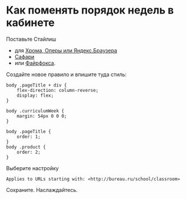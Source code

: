 # Как поменять порядок недель в кабинете

Поставьте Стайлиш

* для [Хрома, Оперы или Яндекс.Браузера](https://chrome.google.com/webstore/detail/stylish-custom-themes-for/fjnbnpbmkenffdnngjfgmeleoegfcffe?hl=en-US)
* [Сафари](https://safari-extensions.apple.com/details/?id=com.sobolev.stylish-5555L95H45)
* или [Файрфокса](https://addons.mozilla.org/en-US/firefox/addon/stylish/).

Создайте новое правило и впишите туда стиль:

    body .pageTitle + div {
        flex-direction: column-reverse;
        display: flex;
    }

    body .curriculumWeek {
        margin: 54px 0 0 0;
    }

    body .pageTitle {
        order: 1;
    }
    body .product {
        order: 2;
    }

Выберите настройку

    Applies to URLs starting with: «http://bureau.ru/school/classroom»

Сохраните. Наслаждайтесь.
